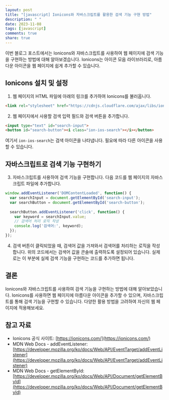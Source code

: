 ```yaml
---
layout: post
title: "[javascript] Ionicons와 자바스크립트를 활용한 검색 기능 구현 방법"
description: " "
date: 2023-11-08
tags: [javascript]
comments: true
share: true
---
```


이번 블로그 포스트에서는 Ionicons와 자바스크립트를 사용하여 웹 페이지에 검색 기능을 구현하는 방법에 대해 알아보겠습니다. Ionicons는 아이콘 모음 라이브러리로, 아름다운 아이콘을 웹 페이지에 쉽게 추가할 수 있습니다.

## Ionicons 설치 및 설정

1. 웹 페이지의 HTML 파일에 아래의 링크를 추가하여 Ionicons를 불러옵니다.
```html
<link rel="stylesheet" href="https://cdnjs.cloudflare.com/ajax/libs/ionicons/4.5.6/css/ionicons.min.css">
```

2. 웹 페이지에서 사용할 검색 입력 필드와 검색 버튼을 추가합니다.
```html
<input type="text" id="search-input">
<button id="search-button"><i class="ion-ios-search"></i></button>
```
여기서 `ion-ios-search`는 검색 아이콘을 나타냅니다. 필요에 따라 다른 아이콘을 사용할 수 있습니다.

## 자바스크립트로 검색 기능 구현하기

3. 자바스크립트를 사용하여 검색 기능을 구현합니다. 다음 코드를 웹 페이지의 자바스크립트 파일에 추가합니다.
```javascript
window.addEventListener('DOMContentLoaded', function() {
  var searchInput = document.getElementById('search-input');
  var searchButton = document.getElementById('search-button');
  
  searchButton.addEventListener('click', function() {
    var keyword = searchInput.value;
    // 검색어 처리 로직 작성
    console.log('검색어:', keyword);
  });
});
```

4. 검색 버튼이 클릭되었을 때, 검색어 값을 가져와서 검색어를 처리하는 로직을 작성합니다. 위의 코드에서는 검색어 값을 콘솔에 출력하도록 설정되어 있습니다. 실제로는 이 부분에 실제 검색 기능을 구현하는 코드를 추가하면 됩니다.

## 결론

Ionicons와 자바스크립트를 사용하여 검색 기능을 구현하는 방법에 대해 알아보았습니다. Ionicons를 사용하면 웹 페이지에 아름다운 아이콘을 추가할 수 있으며, 자바스크립트를 통해 검색 기능을 구현할 수 있습니다. 다양한 활용 방법을 고려하여 자신의 웹 페이지에 적용해보세요.

## 참고 자료
- Ionicons 공식 사이트: [https://ionicons.com/](https://ionicons.com/)
- MDN Web Docs - addEventListener: [https://developer.mozilla.org/ko/docs/Web/API/EventTarget/addEventListener](https://developer.mozilla.org/ko/docs/Web/API/EventTarget/addEventListener)
- MDN Web Docs - getElementById: [https://developer.mozilla.org/ko/docs/Web/API/Document/getElementById](https://developer.mozilla.org/ko/docs/Web/API/Document/getElementById)